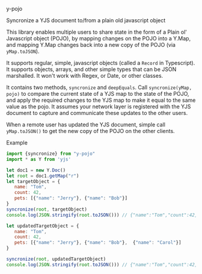 y-pojo

Syncronize a YJS document to/from a plain old javascript object

This library enables multiple users to share state in the form of a Plain ol' Javascript object (POJO), by mapping changes on the POJO into a Y.Map, and mapping Y.Map changes back into a new copy of the POJO (via `yMap.toJSON`).

It supports regular, simple, javascript objects (called a `Record` in Typescript).  It supports objects, arrays, and other simple types that can be JSON marshalled.  It won't work with Regex, or Date, or other classes.

It contains two methods, `syncronize` and `deepEquals`.  Call `syncronize(yMap, pojo)` to compare the current state of a YJS map to the state of the POJO, and apply the required changes to the YJS map to make it equal to the same value as the pojo.  It assumes your network layer is registered with the YJS document to capture and communicate these updates to the other users.

When a remote user has updated the YJS document, simple call `yMap.toJSON()` to get the new copy of the POJO on the other clients.

Example

```javascript
import {syncronize} from "y-pojo"
import * as Y from 'yjs'

let doc1 = new Y.Doc()
let root = doc1.getMap("r")
let targetObject = {
   name: "Tom",
   count: 42,
   pets: [{"name": "Jerry"}, {"name": "Bob"}]
}
syncronize(root, targetObject)
console.log(JSON.stringify(root.toJSON())) // {"name":"Tom","count":42,"pets":[{"name":"Jerry"},{"name":"Bob"}]}

let updatedTargetObject = {
   name: "Tom",
   count: 42,
   pets: [{"name": "Jerry"}, {"name": "Bob"},  {"name": "Carol"}]
}

syncronize(root, updatedTargetObject)
console.log(JSON.stringify(root.toJSON())) // {"name":"Tom","count":42,"pets":[{"name":"Jerry"},{"name":"Bob"},{"name":"Carol"}]}
```

